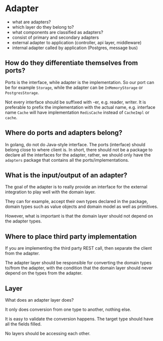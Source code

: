 # Adapter

- what are adapters?
- which layer do they belong to?
- what components are classified as adapters?
- consist of primary and secondary adapters
- external adapter to application (controller, api layer, middleware)
- internal adapter called by application (Postgres, message bus)

## How do they differentiate themselves from ports?

Ports is the interface, while adapter is the implementation. So our port can be for example `Storage`, while the adapter can be `InMemoryStorage` or `PostgresStorage`.

Not every interface should be suffixed with -er, e.g. reader, writer. It is preferable to prefix the implementation with the actual name, e.g. interface name `Cache` will have implementation `RedisCache` instead of `CacheImpl` or `cache`.


## Where do ports and adapters belong?

In golang, do not do Java-style interface. The ports (interface) should belong close to where client is. In short, there should not be a package to declare all the interfaces for the adapter, rather, we should only have the `adapters` package that contains all the ports/implementations.


## What is the input/output of an adapter?


The goal of the adapter is to really provide an interface for the external integration to play well with the domain layer.

They can for example, accept their own types declared in the package, domain types such as value objects and domain model as well as primitives.

However, what is important is that the domain layer should not depend on the adapter types.

## Where to place third party implementation

If you are implementing the third party REST call, then separate the client from the adapter.

The adapter layer should be responsible for converting the domain types to/from the adapter, with the condition that the domain layer should never depend on the types from the adapter.

## Layer

What does an adapter layer does? 

It only does conversion from one type to another, nothing else.

It is easy to validate the conversion happens. The target type should have all the fields filled.

No layers should be accessing each other.
